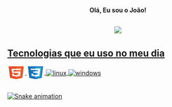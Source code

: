 
<b> <p align=center> Olá, Eu sou o João! </b>
  ##
  
  <div align="center">
  <a href="https://github.com/joaovitorfernandesfirmino">
  <img height="180em" src="https://github-readme-stats.vercel.app/api?username=joaovitorfernandesfirmino&show_icons=true&theme=midnight-purple&include_all_commits=true&count_private=true"/>
  </DIV>
  
<div style="display: inline_block">
  
## Tecnologias que eu uso no meu dia
 <img align="center" alt="HTML" height="30" width="40" src="https://raw.githubusercontent.com/devicons/devicon/master/icons/html5/html5-original.svg"> 
 <img align="center" alt="CSS" height="30" width="40" src="https://raw.githubusercontent.com/devicons/devicon/master/icons/css3/css3-original.svg">
 <img align="center" alt="linux" src="https://img.shields.io/badge/Arch_Linux-1793D1?style=for-the-badge&logo=arch-linux&logoColor=white" />
 <img align="center" alt="windows"src= "https://img.shields.io/badge/Windows-0078D6?style=for-the-badge&logo=windows&logoColor=white" />

  
  
##
  
  

<img src="https://github.com/joaovitorfernandesfirmino/joaovitorfernandesfirmino/raw/output/github-contribution-grid-snake.svg" alt="Snake animation" style="max-width: 100%;">

